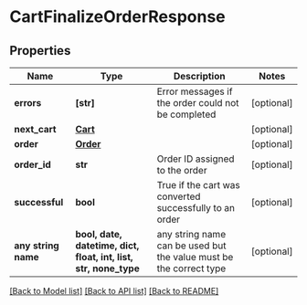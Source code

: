 # CartFinalizeOrderResponse


## Properties
Name | Type | Description | Notes
------------ | ------------- | ------------- | -------------
**errors** | **[str]** | Error messages if the order could not be completed | [optional] 
**next_cart** | [**Cart**](Cart.md) |  | [optional] 
**order** | [**Order**](Order.md) |  | [optional] 
**order_id** | **str** | Order ID assigned to the order | [optional] 
**successful** | **bool** | True if the cart was converted successfully to an order | [optional] 
**any string name** | **bool, date, datetime, dict, float, int, list, str, none_type** | any string name can be used but the value must be the correct type | [optional]

[[Back to Model list]](../README.md#documentation-for-models) [[Back to API list]](../README.md#documentation-for-api-endpoints) [[Back to README]](../README.md)


